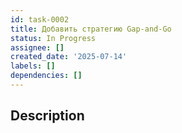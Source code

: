 ```yaml
---
id: task-0002
title: Добавить стратегию Gap-and-Go
status: In Progress
assignee: []
created_date: '2025-07-14'
labels: []
dependencies: []
---
```


## Description
